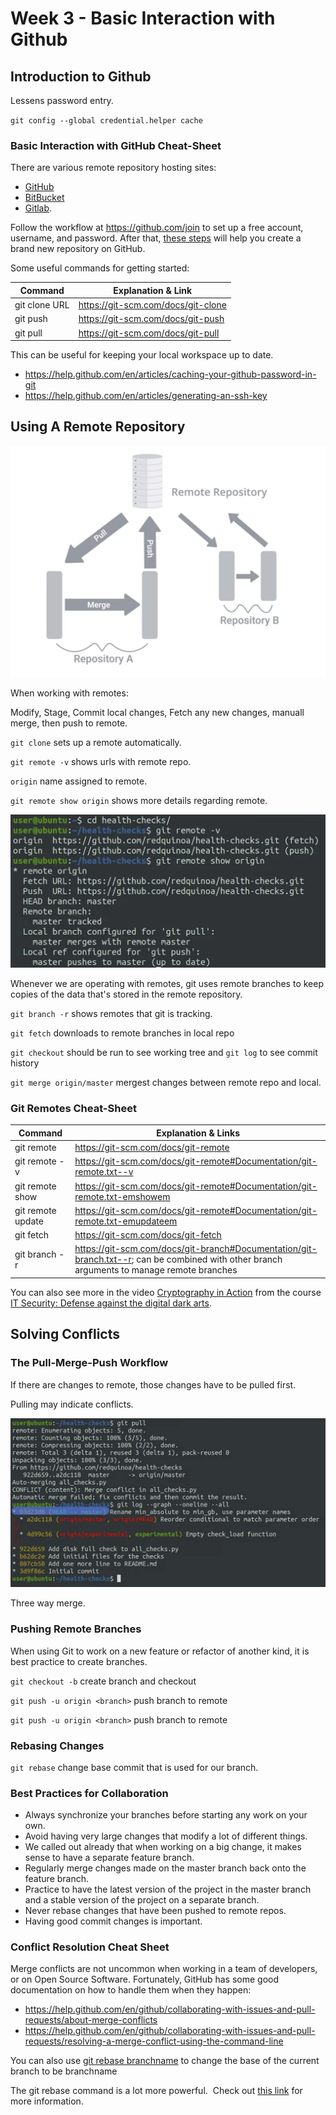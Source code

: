 # Week 3 - Basic Interaction with Github

## Introduction to Github

Lessens password entry.

`git config --global credential.helper cache`

### Basic Interaction with GitHub Cheat-Sheet

There are various remote repository hosting sites:

- [GitHub](http://github.com/)
- [BitBucket](https://bitbucket.org/product)
- [Gitlab](https://gitlab.com/).

Follow the workflow at https://github.com/join to set up a free account, username, and password. After that, [these steps](https://help.github.com/articles/create-a-repo/) will help you create a brand new repository on GitHub.

Some useful commands for getting started:

| Command | Explanation & Link |
| --- | --- |
| git clone URL | https://git-scm.com/docs/git-clone |
| git push | https://git-scm.com/docs/git-push |
| git pull | https://git-scm.com/docs/git-pull |

This can be useful for keeping your local workspace up to date.

- https://help.github.com/en/articles/caching-your-github-password-in-git
- https://help.github.com/en/articles/generating-an-ssh-key

## Using A Remote Repository

![](images/20230712170904.png)

When working with remotes:

Modify, Stage, Commit local changes, Fetch any new changes, manuall merge, then push to remote.

`git clone` sets up a remote automatically.

`git remote -v` shows urls with remote repo.

`origin` name assigned to remote.

`git remote show origin` shows more details regarding remote.

![](images/20230712230257.png)

Whenever we are operating with remotes, git uses remote branches to keep copies of the data that's stored in the remote repository.

`git branch -r` shows remotes that git is tracking.

`git fetch` downloads to remote branches in local repo

`git checkout` should be run to see working tree and `git log` to see commit history

`git merge origin/master` mergest changes between remote repo and local.

### Git Remotes Cheat-Sheet

| Command | Explanation & Links |
| --- | --- |
| git remote | https://git-scm.com/docs/git-remote |
| git remote -v | https://git-scm.com/docs/git-remote#Documentation/git-remote.txt--v |
| git remote show <name> | https://git-scm.com/docs/git-remote#Documentation/git-remote.txt-emshowem |
| git remote update | https://git-scm.com/docs/git-remote#Documentation/git-remote.txt-emupdateem |
| git fetch | https://git-scm.com/docs/git-fetch |
| git branch -r | https://git-scm.com/docs/git-branch#Documentation/git-branch.txt--r; can be combined with other branch arguments to manage remote branches |

You can also see more in the video [Cryptography in Action](https://www.coursera.org/learn/it-security/item/P1I8z) from the course [IT Security: Defense against the digital dark arts](https://www.coursera.org/learn/it-security/home/welcome).

## Solving Conflicts

### The Pull-Merge-Push Workflow

If there are changes to remote, those changes have to be pulled first.

Pulling may indicate conflicts.

![](images/20230713162528.png)

Three way merge.

### Pushing Remote Branches

When using Git to work on a new feature or refactor of another kind, it is best practice to create branches.

`git checkout -b` create branch and checkout

`git push -u origin <branch>` push branch to remote

`git push -u origin <branch>` push branch to remote

### Rebasing Changes

`git rebase` change base commit that is used for our branch.

### Best Practices for Collaboration

- Always synchronize your branches before starting any work on your own.
- Avoid having very large changes that modify a lot of different things.
- We called out already that when working on a big change, it makes sense to have a separate feature branch.
- Regularly merge changes made on the master branch back onto the feature branch.
- Practice to have the latest version of the project in the master branch and a stable version of the project on a separate branch.
- Never rebase changes that have been pushed to remote repos.
- Having good commit changes is important.
  
### Conflict Resolution Cheat Sheet

Merge conflicts are not uncommon when working in a team of developers, or on Open Source Software. Fortunately, GitHub has some good documentation on how to handle them when they happen:

- https://help.github.com/en/github/collaborating-with-issues-and-pull-requests/about-merge-conflicts
- https://help.github.com/en/github/collaborating-with-issues-and-pull-requests/resolving-a-merge-conflict-using-the-command-line

You can also use [git rebase branchname](https://git-scm.com/book/en/v2/Git-Branching-Rebasing) to change the base of the current branch to be branchname

The git rebase command is a lot more powerful.  Check out [this link](https://git-scm.com/book/en/v2/Git-Tools-Rewriting-History) for more information.

